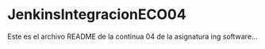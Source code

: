# JenkinsIntegracionECO04

Este es el archivo README de la continua 04 de la asignatura ing software...
